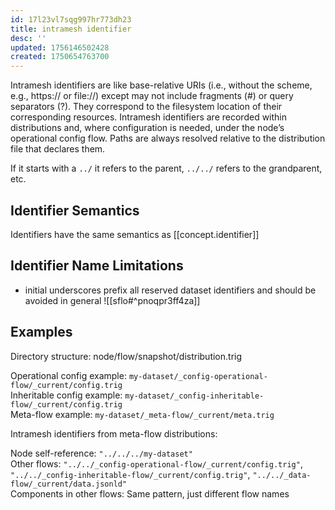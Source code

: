 ```yaml
---
id: 17l23vl7sqg997hr773dh23
title: intramesh identifier
desc: ''
updated: 1756146502428
created: 1750654763700
---
```


Intramesh identifiers are like base-relative URIs (i.e., without the scheme, e.g., https:// or file://) except may not include fragments (#) or query separators (?). They correspond to the filesystem location of their corresponding resources. Intramesh identifiers are recorded within distributions and, where configuration is needed, under the node’s operational config flow. Paths are always resolved relative to the distribution file that declares them.

If it starts with a `../` it refers to the parent, `../../` refers to the grandparent, etc.

## Identifier Semantics

Identifiers have the same semantics as [[concept.identifier]]

## Identifier Name Limitations

- initial underscores prefix all reserved dataset identifiers and should be avoided in general
![[sflo#^pnoqpr3ff4za]] 

## Examples

Directory structure: node/flow/snapshot/distribution.trig

Operational config example: `my-dataset/_config-operational-flow/_current/config.trig`  
Inheritable config example: `my-dataset/_config-inheritable-flow/_current/config.trig`  
Meta-flow example: `my-dataset/_meta-flow/_current/meta.trig`

Intramesh identifiers from meta-flow distributions:

Node self-reference: `"../../../my-dataset"`  
Other flows: `"../../_config-operational-flow/_current/config.trig"`, `"../../_config-inheritable-flow/_current/config.trig"`, `"../../_data-flow/_current/data.jsonld"`  
Components in other flows: Same pattern, just different flow names
